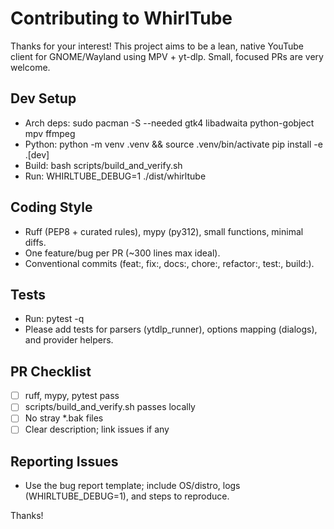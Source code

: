 # Contributing to WhirlTube

Thanks for your interest! This project aims to be a lean, native YouTube client for GNOME/Wayland using MPV + yt-dlp. Small, focused PRs are very welcome.

## Dev Setup
- Arch deps:
  sudo pacman -S --needed gtk4 libadwaita python-gobject mpv ffmpeg
- Python:
  python -m venv .venv && source .venv/bin/activate
  pip install -e .[dev]
- Build:
  bash scripts/build_and_verify.sh
- Run:
  WHIRLTUBE_DEBUG=1 ./dist/whirltube

## Coding Style
- Ruff (PEP8 + curated rules), mypy (py312), small functions, minimal diffs.
- One feature/bug per PR (~300 lines max ideal).
- Conventional commits (feat:, fix:, docs:, chore:, refactor:, test:, build:).

## Tests
- Run: pytest -q
- Please add tests for parsers (ytdlp_runner), options mapping (dialogs), and provider helpers.

## PR Checklist
- [ ] ruff, mypy, pytest pass
- [ ] scripts/build_and_verify.sh passes locally
- [ ] No stray *.bak files
- [ ] Clear description; link issues if any

## Reporting Issues
- Use the bug report template; include OS/distro, logs (WHIRLTUBE_DEBUG=1), and steps to reproduce.

Thanks!
